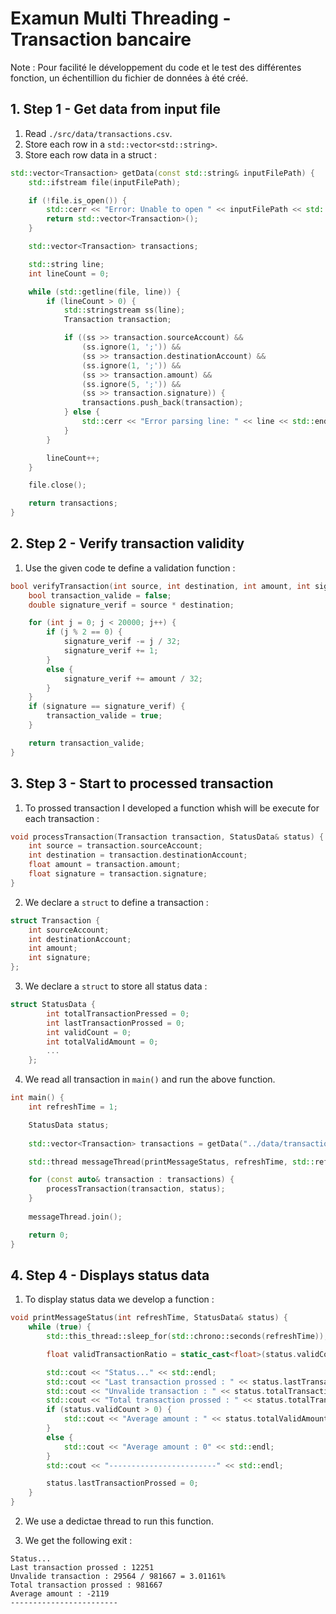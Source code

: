 # Examun Multi Threading - Transaction bancaire

Note : Pour facilité le développement du code et le test des différentes fonction, un échentillion du fichier de données à été créé.

## 1. Step 1 - Get data from input file

1. Read `./src/data/transactions.csv`.
2. Store each row in a `std::vector<std::string>`.
3. Store each row data in a struct :
```c++
std::vector<Transaction> getData(const std::string& inputFilePath) {
    std::ifstream file(inputFilePath);

    if (!file.is_open()) {
        std::cerr << "Error: Unable to open " << inputFilePath << std::endl;
        return std::vector<Transaction>();
    }

    std::vector<Transaction> transactions;

    std::string line;
    int lineCount = 0;

    while (std::getline(file, line)) {
        if (lineCount > 0) {
            std::stringstream ss(line);
            Transaction transaction;

            if ((ss >> transaction.sourceAccount) &&
                (ss.ignore(1, ';')) &&
                (ss >> transaction.destinationAccount) &&
                (ss.ignore(1, ';')) &&
                (ss >> transaction.amount) &&
                (ss.ignore(5, ';')) &&
                (ss >> transaction.signature)) {
                transactions.push_back(transaction);
            } else {
                std::cerr << "Error parsing line: " << line << std::endl;
            }
        }

        lineCount++;
    }

    file.close();

    return transactions;
}
```

## 2. Step 2 - Verify transaction validity

1. Use the given code te define a validation function :
```c++
bool verifyTransaction(int source, int destination, int amount, int signature) {
    bool transaction_valide = false;
    double signature_verif = source * destination;

    for (int j = 0; j < 20000; j++) {
        if (j % 2 == 0) {
            signature_verif -= j / 32;
            signature_verif += 1;
        }
        else {
            signature_verif += amount / 32;
        }
    }
    if (signature == signature_verif) {
        transaction_valide = true;
    }

    return transaction_valide;
}
```

## 3. Step 3 - Start to processed transaction

1. To prossed transaction I developed a function whish will be execute for each transaction :
```c++
void processTransaction(Transaction transaction, StatusData& status) {
    int source = transaction.sourceAccount;
    int destination = transaction.destinationAccount;
    float amount = transaction.amount;
    float signature = transaction.signature;
}
```

2. We declare a `struct` to define a transaction :
```c++
struct Transaction {
    int sourceAccount;
    int destinationAccount;
    int amount;
    int signature;
};
```
3. We declare a `struct` to store all status data :
```c++
struct StatusData {
        int totalTransactionPressed = 0;
        int lastTransactionProssed = 0;
        int validCount = 0;
        int totalValidAmount = 0;
        ...
    };
```

4. We read all transaction in `main()` and run the above function.
```c++
int main() {
    int refreshTime = 1;

    StatusData status;
    
    std::vector<Transaction> transactions = getData("../data/transactions.csv");

    std::thread messageThread(printMessageStatus, refreshTime, std::ref(status));

    for (const auto& transaction : transactions) {
        processTransaction(transaction, status);
    }
    
    messageThread.join();

    return 0;
}
```

## 4. Step 4 - Displays status data

1. To display status data we develop a function :
```c++
void printMessageStatus(int refreshTime, StatusData& status) {
    while (true) {
        std::this_thread::sleep_for(std::chrono::seconds(refreshTime));

        float validTransactionRatio = static_cast<float>(status.validCount) / status.totalTransactionPressed;

        std::cout << "Status..." << std::endl;
        std::cout << "Last transaction prossed : " << status.lastTransactionProssed << std::endl;
        std::cout << "Unvalide transaction : " << status.totalTransactionPressed - status.validCount << " / " << status.totalTransactionPressed << " = "  << validTransactionRatio << "%" <<std::endl;
        std::cout << "Total transaction prossed : " << status.totalTransactionPressed << std::endl;
        if (status.validCount > 0) {
            std::cout << "Average amount : " << status.totalValidAmount / status.validCount << std::endl;
        }
        else {
            std::cout << "Average amount : 0" << std::endl;
        }
        std::cout << "------------------------" << std::endl;

        status.lastTransactionProssed = 0;
    }
}
```

2. We use a dedictae thread to run this function.

3. We get the following exit :
```
Status...
Last transaction prossed : 12251
Unvalide transaction : 29564 / 981667 = 3.01161%
Total transaction prossed : 981667
Average amount : -2119
------------------------
```



